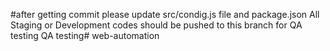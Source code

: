 #after getting commit please update src/condig.js file and package.json
All Staging or Development codes should be pushed to this branch for QA testing
QA testing# web-automation
